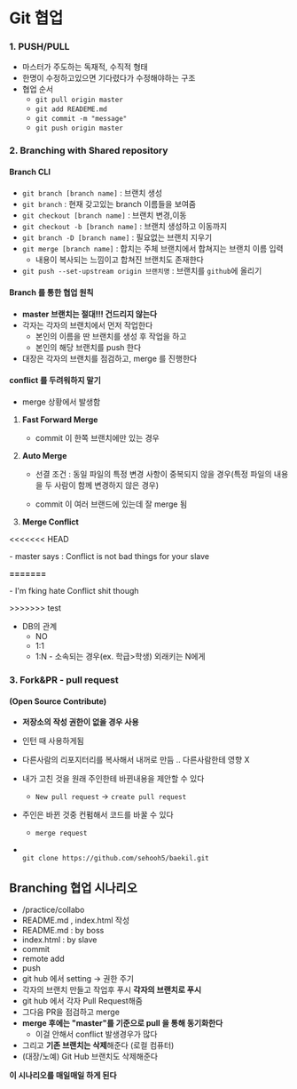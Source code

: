 # Git 협업

### 1. PUSH/PULL

- 마스터가 주도하는 독재적, 수직적 형태
- 한명이 수정하고있으면 기다렸다가 수정해야하는 구조
- 협업 순서
  - `git pull origin master`
  - `git add READEME.md`
  - `git commit -m "message"`
  - `git push origin master`

### 2. Branching with Shared repository

#### Branch CLI

- `git branch [branch name]` : 브랜치 생성
- `git branch` : 현재 갖고있는 branch 이름들을 보여줌
- `git checkout [branch name]` : 브랜치 변경,이동
- `git checkout -b [branch name]` : 브랜치 생성하고 이동까지
- `git branch -D [branch name]` : 필요없는 브랜치 지우기
- `git merge [branch name]` : 합치는 주체 브랜치에서 합쳐지는 브랜치 이름 입력 
  - 내용이 복사되는 느낌이고 합쳐진 브랜치도 존재한다
- `git push --set-upstream origin 브랜치명` : 브랜치를 `github`에 올리기



#### Branch 를 통한 협업 원칙

- **master 브랜치는 절대!!! 건드리지 않는다**
- 각자는 각자의 브랜치에서 먼저 작업한다
  - 본인의 이름을 딴 브랜치를 생성 후 작업을 하고
  - 본인의 해당 브랜치를 push 한다
- 대장은 각자의 브랜치를 점검하고, merge 를 진행한다



#### conflict 를 두려워하지 말기

- merge 상황에서 발생함

1. **Fast Forward Merge**

   - commit 이 한쪽 브랜치에만 있는 경우

2. **Auto Merge**

   - 선결 조건 : 동일 파일의 특정 변경 사항이 중복되지 않을 경우(특정 파일의 내용을 두 사람이 함께 변경하지 않은 경우)

   - commit 이 여러 브랜드에 있는데 잘 merge 됨

3. **Merge Conflict**

<<<<<<< HEAD

\- master says : Conflict is not bad things for your slave

**=======**

\- I'm fking hate Conflict shit though

\>>>>>>> test



- DB의 관계
  - NO
  - 1:1
  - 1:N - 소속되는 경우(ex. 학급>학생) 외래키는 N에게



### 3. Fork&PR - pull request

#### (Open Source Contribute)

- **저장소의 작성 권한이 없을 경우 사용**

- 인턴 때 사용하게됨

- 다른사람의 리포지터리를 복사해서 내꺼로 만듬 .. 다른사람한테 영향 X

- 내가 고친 것을 원래 주인한테 바뀐내용을 제안할 수 있다

  - `New pull request` -> `create pull request`

- 주인은 바뀐 것중 컨펌해서 코드를 바꿀 수 있다

  - `merge request`

- ```
  
  git clone https://github.com/sehooh5/baekil.git
  ```
  





## Branching 협업 시나리오 

- /practice/collabo
- README.md , index.html 작성
- README.md : by boss
- index.html : by slave
- commit
- remote add
- push
- git hub 에서 setting -> 권한 주기
- 각자의 브랜치 만들고 작업후 푸시 **각자의 브랜치로 푸시**
- git hub 에서 각자 Pull Request해줌
- 그다음 PR을 점검하고 merge
- **merge 후에는 "master"를 기준으로 pull 을 통해 동기화한다** 
  - 이걸 안해서 conflict 발생경우가 많다
- 그리고 **기존 브랜치는 삭제**해준다 (로컬 컴퓨터)
- (대장/노예) Git Hub 브랜치도 삭제해준다





**이 시나리오를 매일매일 하게 된다**